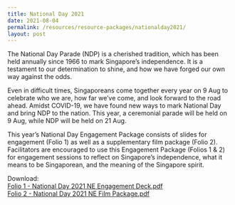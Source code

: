 ```yaml
---
title: National Day 2021
date: 2021-08-04
permalink: /resources/resource-packages/nationalday2021/
layout: post
---
```

The National Day Parade (NDP) is a cherished tradition, which has been held annually since 1966 to mark Singapore’s independence. It is a testament to our determination to shine, and how we have forged our own way against the odds. 
 
Even in difficult times, Singaporeans come together every year on 9 Aug to celebrate who we are, how far we’ve come, and look forward to the road ahead. Amidst COVID-19, we have found new ways to mark National Day and bring NDP to the nation. This year, a ceremonial parade will be held on 9 Aug, while NDP will be held on 21 Aug.
 
This year’s National Day Engagement Package consists of slides for engagement (Folio 1) as well as a supplementary film package (Folio 2). Facilitators are encouraged to use this Engagement Package (Folios 1 & 2) for engagement sessions to reflect on Singapore’s independence, what it means to be Singaporean, and the meaning of the Singapore spirit.

Download: 
<br>[Folio 1 - National Day 2021 NE Engagement Deck.pdf](/files/packages/2021/folio%201%20-%20national%20day%202021%20ne%20engagement%20deck_forpublic.pdf)
 <br>[Folio 2 - National Day 2021 NE Film Package.pdf](/files/packages/2021/national%20day%202021%20ne%20film%20package_forpublic.pdf)